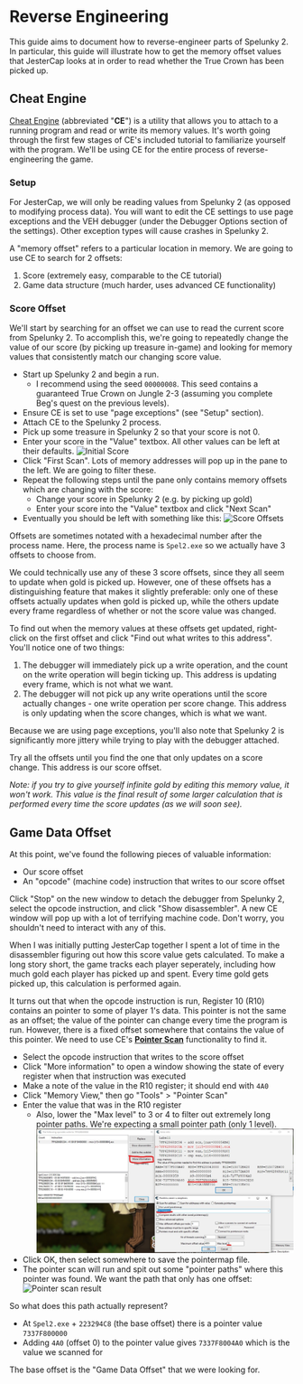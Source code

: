 # Reverse Engineering

This guide aims to document how to reverse-engineer parts of Spelunky 2. In particular, this guide will illustrate how to get the memory offset values that JesterCap looks at in order to read whether the True Crown has been picked up.

## Cheat Engine

[Cheat Engine](https://www.cheatengine.org/) (abbreviated "**CE**") is a utility that allows you to attach to a running program and read or write its memory values. It's worth going through the first few stages of CE's included tutorial to familiarize yourself with the program. We'll be using CE for the entire process of reverse-engineering the game.

### Setup

For JesterCap, we will only be reading values from Spelunky 2 (as opposed to modifying process data). You will want to edit the CE settings to use page exceptions and the VEH debugger (under the Debugger Options section of the settings). Other exception types will cause crashes in Spelunky 2.

A "memory offset" refers to a particular location in memory. We are going to use CE to search for 2 offsets:

1. Score (extremely easy, comparable to the CE tutorial)
2. Game data structure (much harder, uses advanced CE functionality)

### Score Offset

We'll start by searching for an offset we can use to read the current score from Spelunky 2. To accomplish this, we're going to repeatedly change the value of our score (by picking up treasure in-game) and looking for memory values that consistently match our changing score value.

* Start up Spelunky 2 and begin a run.
    * I recommend using the seed `00000008`. This seed contains a guaranteed True Crown on Jungle 2-3 (assuming you complete Beg's quest on the previous levels).
* Ensure CE is set to use "page exceptions" (see "Setup" section).
* Attach CE to the Spelunky 2 process.
* Pick up some treasure in Spelunky 2 so that your score is not 0.
* Enter your score in the "Value" textbox. All other values can be left at their defaults.
    ![Initial Score](docs/re_initial_score.jpg "Initial Score")
* Click "First Scan". Lots of memory addresses will pop up in the pane to the left. We are going to filter these.
* Repeat the following steps until the pane only contains memory offsets which are changing with the score:
    * Change your score in Spelunky 2 (e.g. by picking up gold)
    * Enter your score into the "Value" textbox and click "Next Scan"
* Eventually you should be left with something like this:
    ![Score Offsets](docs/re_score_offsets.jpg "Score Offsets")

Offsets are sometimes notated with a hexadecimal number after the process name. Here, the process name is `Spel2.exe` so we actually have 3 offsets to choose from.

We could technically use any of these 3 score offsets, since they all seem to update when gold is picked up. However, one of these offsets has a distinguishing feature that makes it slightly preferable: only one of these offsets actually updates when gold is picked up, while the others update every frame regardless of whether or not the score value was changed.

To find out when the memory values at these offsets get updated, right-click on the first offset and click "Find out what writes to this address". You'll notice one of two things:
1. The debugger will immediately pick up a write operation, and the count on the write operation will begin ticking up. This address is updating every frame, which is not what we want.
2. The debugger will not pick up any write operations until the score actually changes - one write operation per score change. This address is only updating when the score changes, which is what we want.

Because we are using page exceptions, you'll also note that Spelunky 2 is significantly more jittery while trying to play with the debugger attached.

Try all the offsets until you find the one that only updates on a score change. This address is our score offset.

*Note: if you try to give yourself infinite gold by editing this memory value, it won't work. This value is the final result of some larger calculation that is performed every time the score updates (as we will soon see).*

## Game Data Offset

At this point, we've found the following pieces of valuable information:
* Our score offset
* An "opcode" (machine code) instruction that writes to our score offset

Click "Stop" on the new window to detach the debugger from Spelunky 2, select the opcode instruction, and click "Show disassembler". A new CE window will pop up with a lot of terrifying machine code. Don't worry, you shouldn't need to interact with any of this.

When I was initially putting JesterCap together I spent a lot of time in the disassembler figuring out how this score value gets calculated. To make a long story short, the game tracks each player seperately, including how much gold each player has picked up and spent. Every time gold gets picked up, this calculation is performed again.

It turns out that when the opcode instruction is run, Register 10 (R10) contains an pointer to some of player 1's data. This pointer is not the same as an offset; the value of the pointer can change every time the program is run. However, there is a fixed offset somewhere that contains the value of this pointer. We need to use CE's [**Pointer Scan**](https://cheatengine.org/help/pointer-scan.htm) functionality to find it.

* Select the opcode instruction that writes to the score offset
* Click "More information" to open a window showing the state of every register when that instruction was executed
* Make a note of the value in the R10 register; it should end with `4A0`
* Click "Memory View," then go "Tools" > "Pointer Scan"
* Enter the value that was in the R10 register
    * Also, lower the "Max level" to 3 or 4 to filter out extremely long pointer paths. We're expecting a small pointer path (only 1 level).
        ![Pointer scan settings](docs/re_pointer_scan.jpg "Pointer scan settings")
* Click OK, then select somewhere to save the pointermap file.
* The pointer scan will run and spit out some "pointer paths" where this pointer was found. We want the path that only has one offset:
    ![Pointer scan result](docs/re_pointer_scan_result.jpg "Pointer scan result")

So what does this path actually represent?
* At `Spel2.exe` + `223294C8` (the base offset) there is a pointer value `7337F800000`
* Adding `4A0` (offset 0) to the pointer value gives `7337F8004A0` which is the value we scanned for

The base offset is the "Game Data Offset" that we were looking for.
